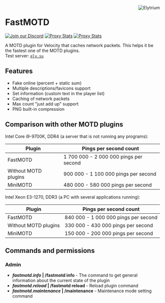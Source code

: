 <img src="https://elytrium.net/src/img/elytrium.webp" alt="Elytrium" align="right">

# FastMOTD

[![Join our Discord](https://img.shields.io/discord/775778822334709780.svg?logo=discord&label=Discord)](https://ely.su/discord)
[![Proxy Stats](https://img.shields.io/bstats/servers/15640?logo=minecraft&label=Servers)](https://bstats.org/plugin/velocity/FastMOTD/15640)
[![Proxy Stats](https://img.shields.io/bstats/players/15640?logo=minecraft&label=Players)](https://bstats.org/plugin/velocity/FastMOTD/15640)

A MOTD plugin for Velocity that caches network packets. This helps it be the fastest one of the MOTD plugins. <br>
Test server: [``ely.su``](https://hotmc.ru/minecraft-server-203216)

## Features

- Fake online (percent + static sum)
- Multiple descriptions/favicons support
- Set information (custom text in the player list)
- Caching of network packets
- Max count "just add up" support
- PNG built-in compression

## Comparison with other MOTD plugins

Intel Core i9-9700K, DDR4 (a server that is not running any programs):

| Plugin               | Pings per second count                 |
|----------------------|----------------------------------------|
| FastMOTD             | 1 700 000 - 2 000 000 pings per second |
| Without MOTD plugins | 900 000 - 1 100 000 pings per second   |
| MiniMOTD             | 480 000 - 580 000 pings per second     |

Intel Xeon E3-1270, DDR3 (a PC with several applications running):

| Plugin               | Pings per second count               |
|----------------------|--------------------------------------|
| FastMOTD             | 840 000 - 1 000 000 pings per second |
| Without MOTD plugins | 330 000 - 430 000 pings per second   |
| MiniMOTD             | 150 000 - 200 000 pings per second   |

## Commands and permissions

### Admin

- ***fastmotd.info* | /fastmotd info** - The command to get general information about the current state of the plugin
- ***fastmotd.reload* | /fastmotd reload** - Reload plugin command
- ***fastmotd.maintenance* | /maintenance** - Maintenance mode setting command